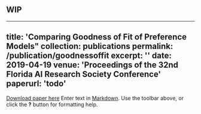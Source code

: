 ## WIP
---
title: 'Comparing Goodness of Fit of Preference Models"
collection: publications
permalink: /publication/goodnessoffit
excerpt: ''
date: 2019-04-19
venue: 'Proceedings of the 32nd Florida AI Research Society Conference'
paperurl: 'todo'
---

[Download paper here](todo)
Enter text in [Markdown](http://daringfireball.net/projects/markdown/). Use the toolbar above, or click the **?** button for formatting help.
